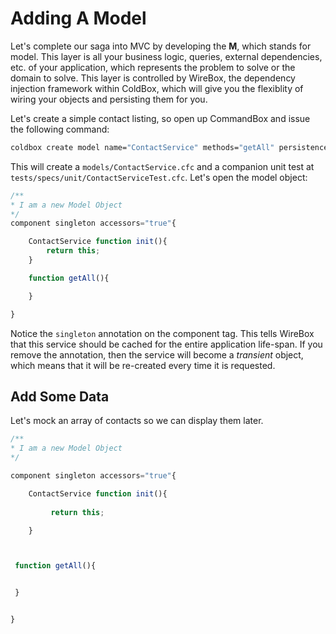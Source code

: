 # Adding A Model

Let's complete our saga into MVC by developing the **M**, which stands for model.  This layer is all your business logic, queries, external dependencies, etc. of your application, which represents the problem to solve or the domain to solve.  This layer is controlled by WireBox, the dependency injection framework within ColdBox, which will give you the flexiblity of wiring your objects and persisting them for you.

Let's create a simple contact listing, so open up CommandBox and issue the following command:

```bash
coldbox create model name="ContactService" methods="getAll" persistence="singleton"
```

This will create a `models/ContactService.cfc` and a companion unit test at `tests/specs/unit/ContactServiceTest.cfc`.  Let's open the model object:

```js
/**
* I am a new Model Object
*/
component singleton accessors="true"{      

    ContactService function init(){         
        return this;     
    }

    function getAll(){      

    }

}
```

Notice the `singleton` annotation on the component tag.  This tells WireBox that this service should be cached for the entire application life-span. If you remove the annotation, then the service will become a _transient_ object, which means that it will be re-created every time it is requested.

## Add Some Data

Let's mock an array of contacts so we can display them later.

```js
/**
* I am a new Model Object
*/

component singleton accessors="true"{

    ContactService function init(){
    
         return this;

    }



 function getAll(){


 }


}
```
